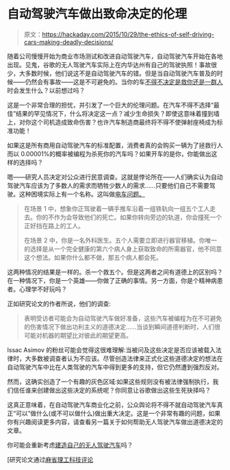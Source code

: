 # 自动驾驶汽车做出致命决定的伦理

> 原文：<https://hackaday.com/2015/10/29/the-ethics-of-self-driving-cars-making-deadly-decisions/>

随着公司慢慢开始为商业市场测试和改进自动驾驶汽车，自动驾驶汽车开始在各地出现。见鬼，谷歌的无人驾驶汽车实际上在内华达州有自己的驾驶执照！事故很少，大多数时候，他们说这不是自动驾驶汽车的错。但是当自动驾驶汽车普及的时候——仍然会有事故——这是不可避免的。当你的车[不得不决定是救你还是一群人](http://arxiv.org/abs/1510.03346)时会发生什么？以前想过吗？

这是一个非常合理的担忧，并引发了一个巨大的伦理问题。在汽车不得不选择“最佳”结果的罕见情况下，什么将决定这一点？减少生命损失？即使这意味着撞到墙上，对你这个司机造成致命伤害？也许汽车制造商最终将不得不使弹射座椅成为标准功能！

如果这是所有商用自动驾驶汽车的标准配置，消费者真的会购买一辆为了拯救行人而以 0.00001%的概率被编程为杀死你的汽车吗？如果开车的是你，你能做出这样的选择吗？

嗯——研究人员决定对公众进行民意调查。这就是悖论所在——人们确实认为自动驾驶汽车应该为了多数人的需求而牺牲少数人的需求……只要他们自己不需要驾驶。这种困境实际上有一个名称。这叫做[电车问题。](https://en.wikipedia.org/wiki/Trolley_problem)

> 在场景 1 中，想象你正驾驶着一辆手推车沿着一组铁轨向一组五个工人走去。你的不作为会导致他们的死亡。如果你转向旁边的轨道，你会撞死一个正好挡在路上的工人。
> 
> 在场景 2 中，你是一名外科医生。五个人需要立即进行器官移植。你唯一的选择是从一个完全健康的第六个病人身上获取致命的所需器官，他不同意这个想法。如果你什么都不做，那五个病人都会死。

这两种情况的结果是一样的。杀一个救五个。但是这两者之间有道德上的区别吗？在一种情况下，你是一个英雄——你做了正确的事情。另一方面，你是个精神病患者。心理学不好玩吗？

正如研究论文的作者所说，他们的调查:

> 表明受访者可能会为自动驾驶汽车做好准备，这些汽车被编程为在不可避免的伤害情况下做出功利主义的道德决定……当谈到瞬间道德判断时，人们很可能对机器的期望比对彼此的期望更高。

Issac Asimov 的粉丝可能会觉得这很难理解:当被问及这些决定是否应该被载入法律时，大多数被调查者认为不应该。尽管创造法律来正式化这些道德决定的想法在自动驾驶汽车中比在人类驾驶的汽车中得到更多的支持，但它仍然遭到强烈反对。

然而，这确实创造了一个有趣的灰色区域:如果这些规则没有被法律强制执行，我们信任谁来创建做出这些决定的系统呢？你同意让谷歌做出这些生死抉择吗？

这真正意味着，在自动驾驶汽车商业化之前，公众舆论将不得不就自动驾驶汽车真正“可以”做什么(或不可以做什么)做出重大决定。这是一个非常有趣的问题，如果你有兴趣阅读更多内容，请查看另一篇关于如何帮助无人驾驶汽车做出道德决定的文章。

你可能会重新考虑[建造自己的无人驾驶汽车](http://hackaday.com/2012/02/05/build-your-own-self-driving-car/)吗？

[研究论文通过[麻省理工科技评论](http://www.technologyreview.com/view/542626/why-self-driving-cars-must-be-programmed-to-kill/)